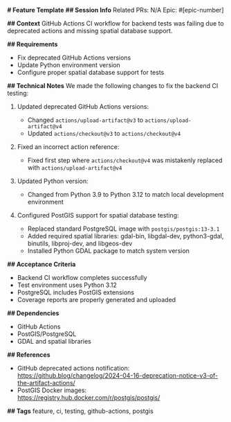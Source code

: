 **# Feature Template**
**## Session Info**
Related PRs: N/A
Epic: #[epic-number]

**## Context**
GitHub Actions CI workflow for backend tests was failing due to deprecated actions and missing spatial database support.

**## Requirements**
- Fix deprecated GitHub Actions versions
- Update Python environment version
- Configure proper spatial database support for tests

**## Technical Notes**
We made the following changes to fix the backend CI testing:

1. Updated deprecated GitHub Actions versions:
   - Changed `actions/upload-artifact@v3` to `actions/upload-artifact@v4`
   - Updated `actions/checkout@v3` to `actions/checkout@v4`

2. Fixed an incorrect action reference:
   - Fixed first step where `actions/checkout@v4` was mistakenly replaced with `actions/upload-artifact@v4`

3. Updated Python version:
   - Changed from Python 3.9 to Python 3.12 to match local development environment

4. Configured PostGIS support for spatial database testing:
   - Replaced standard PostgreSQL image with `postgis/postgis:13-3.1` 
   - Added required spatial libraries: gdal-bin, libgdal-dev, python3-gdal, binutils, libproj-dev, and libgeos-dev
   - Installed Python GDAL package to match system version

**## Acceptance Criteria**
- Backend CI workflow completes successfully
- Test environment uses Python 3.12
- PostgreSQL includes PostGIS extensions
- Coverage reports are properly generated and uploaded

**## Dependencies**
- GitHub Actions
- PostGIS/PostgreSQL
- GDAL and spatial libraries

**## References**
- GitHub deprecated actions notification: https://github.blog/changelog/2024-04-16-deprecation-notice-v3-of-the-artifact-actions/
- PostGIS Docker images: https://registry.hub.docker.com/r/postgis/postgis/

**## Tags**
feature, ci, testing, github-actions, postgis